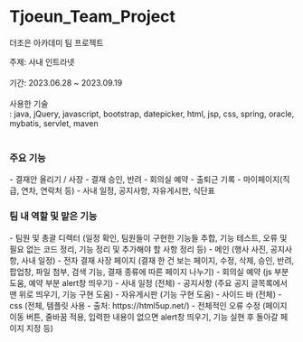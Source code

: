 # Tjoeun_Team_Project
더조은 아카데미 팀 프로젝트 

주제: 사내 인트라넷 <br/><br/>
기간: 2023.06.28 ~ 2023.09.19 <br/><br/>
사용한 기술 <br/>
: java, jQuery, javascript, bootstrap, datepicker, html, jsp, css, spring, oracle, mybatis, servlet, maven <br/><br/>
<h3>주요 기능</h3>
- 결재안 올리기 / 사장 - 결재 승인, 반려
- 회의실 예약
- 출퇴근 기록
- 마이페이지(직급, 연차, 연락처 등)
- 사내 일정, 공지사항, 자유게시판, 식단표
  
<h3>팀 내 역할 및 맡은 기능</h3>
- 팀원 및 총괄 디렉터 (일정 확인, 팀원들이 구현한 기능들 추합, 기능 테스트, 오류 및 필요 없는 코드 정리, 기능 정리 및 추가해야 할 사항 정리 등)
- 메인 (행사 사진, 공지사항, 사내 일정)
- 전자 결재 사장 페이지 (결재 한 건 보는 페이지, 수정, 삭제, 승인, 반려, 팝업창, 파일 첨부, 검색 기능, 결재 종류에 따른 페이지 나누기)
- 회의실 예약 (js 부분 도움, 예약 부분 alert창 띄우기)
- 사내 일정 (전체)
- 공지사항 (주요 공지 글목록에서 맨 위로 띄우기, 기능 구현 도움)
- 자유게시판 (기능 구현 도움)
- 사이드 바 (전체)
- css (전체, 템플릿 사용 - 출처: https://html5up.net/)
- 전체적인 오류 수정 (페이지 이동 버튼, 줄바꿈 적용, 입력한 내용이 없으면 alert창 띄우기, 기능 실현 후 돌아갈 페이지 지정 등)
